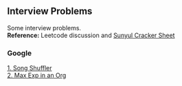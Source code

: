 ## Interview Problems 

Some interview problems. \
**Reference:** Leetcode discussion and [Sunyul Cracker Sheet](https://docs.google.com/document/d/10ymoqHD_C4EZTyzv-0bMHZdyMIPQx0njiyPPdfCi-6g/edit)

### Google
[1. Song Shuffler](./interview/google/song_shuffler.md) \
[2. Max Exp in an Org](./interview/google/max_experience_in_org.md)
